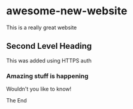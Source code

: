 awesome-new-website
===================

This is a really great website

## Second Level Heading

This was added using HTTPS auth

### Amazing stuff is happening

Wouldn't you like to know!

The End
